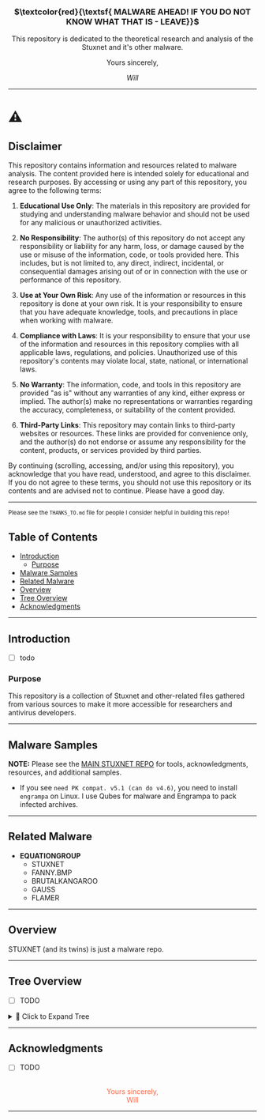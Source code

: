 
<div align="center">
<h3>$\textcolor{red}{\textsf{ MALWARE AHEAD! IF YOU DO NOT KNOW WHAT THAT IS - LEAVE}}$ </h3>

 This repository is dedicated to the theoretical research and analysis of the Stuxnet and it's other malware. 

Yours sincerely,

*Will*

</div>

---

# ⚠️
## Disclaimer

This repository contains information and resources related to malware analysis. The content provided here is intended solely for educational and research purposes. By accessing or using any part of this repository, you agree to the following terms:

1. **Educational Use Only**: The materials in this repository are provided for studying and understanding malware behavior and should not be used for any malicious or unauthorized activities.

2. **No Responsibility**: The author(s) of this repository do not accept any responsibility or liability for any harm, loss, or damage caused by the use or misuse of the information, code, or tools provided here. This includes, but is not limited to, any direct, indirect, incidental, or consequential damages arising out of or in connection with the use or performance of this repository.

3. **Use at Your Own Risk**: Any use of the information or resources in this repository is done at your own risk. It is your responsibility to ensure that you have adequate knowledge, tools, and precautions in place when working with malware.

4. **Compliance with Laws**: It is your responsibility to ensure that your use of the information and resources in this repository complies with all applicable laws, regulations, and policies. Unauthorized use of this repository's contents may violate local, state, national, or international laws.

5. **No Warranty**: The information, code, and tools in this repository are provided "as is" without any warranties of any kind, either express or implied. The author(s) make no representations or warranties regarding the accuracy, completeness, or suitability of the content provided.

6. **Third-Party Links**: This repository may contain links to third-party websites or resources. These links are provided for convenience only, and the author(s) do not endorse or assume any responsibility for the content, products, or services provided by third parties.

By continuing (scrolling, accessing, and/or using this repository), you acknowledge that you have read, understood, and agree to this disclaimer. If you do not agree to these terms, you should not use this repository or its contents and are advised not to continue. Please have a good day.

---

<sub>Please see the `THANKS_TO.md` file for people I consider helpful in building this repo!</sub>

## Table of Contents

- [Introduction](#introduction)
  - [Purpose](#purpose)
- [Malware Samples](#malware-samples)
- [Related Malware](#related-malware)
- [Overview](#overview)
- [Tree Overview](#tree-overview)
- [Acknowledgments](#acknowledgments)

---

## Introduction
- [ ] todo


### Purpose
This repository is a collection of Stuxnet and other-related files gathered from various sources to make it more accessible for researchers and antivirus developers.
 

---

## Malware Samples

**NOTE:** Please see the [MAIN STUXNET REPO](https://github.com/loneicewolf/Stuxnet-Source) for tools, acknowledgments, resources, and additional samples.

- If you see `need PK compat. v5.1 (can do v4.6)`, you need to install `engrampa` on Linux. I use Qubes for malware and Engrampa to pack infected archives.

---

## Related Malware

- **EQUATIONGROUP**
  - STUXNET
  - FANNY.BMP
  - BRUTALKANGAROO
  - GAUSS
  - FLAMER

---

## Overview

STUXNET (and its twins) is just a malware repo.

---

## Tree Overview
- [ ] TODO

<details>
<summary>🌻 Click to Expand Tree</summary>

 files will be listed here.

</details>

---

## Acknowledgments

- [ ] TODO

<div align="center" style="color: #ff6341;">

<br>
Yours sincerely,<br>
Will
</div>

---

